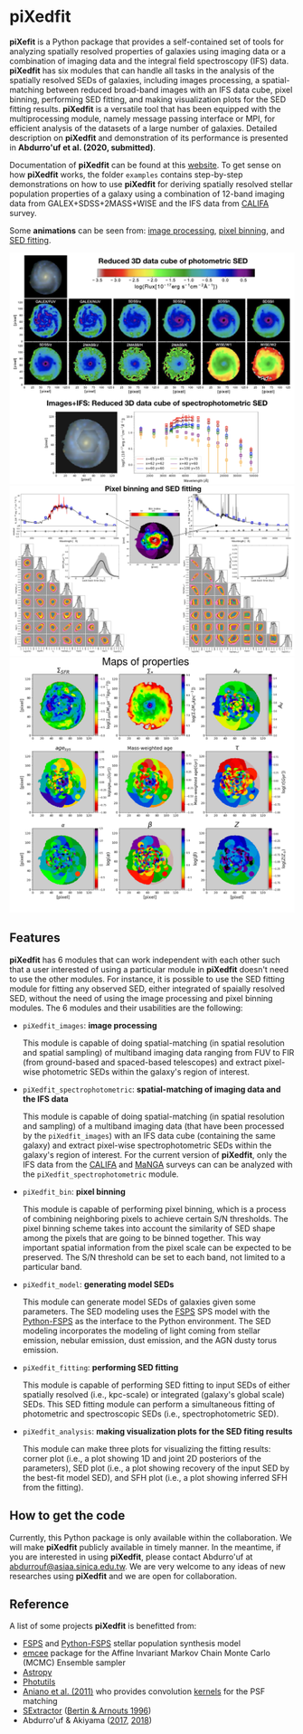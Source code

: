 # piXedfit

**piXefit** is a Python package that provides a self-contained set of tools for analyzing spatially resolved properties of galaxies using 
imaging data or a combination of imaging data and the integral field spectroscopy (IFS) data. **piXedfit** has six modules that can 
handle all tasks in the analysis of the spatially resolved SEDs of galaxies, including images processing, a spatial-matching between reduced 
broad-band images with an IFS data cube, pixel binning, performing SED fitting, and making visualization plots for the SED fitting results. 
**piXedfit** is a versatile tool that has been equipped with the multiprocessing module, namely message passing interface or MPI, for 
efficient analysis of the datasets of a large number of galaxies. Detailed description on **piXedfit** and demonstration of its performance 
is presented in **Abdurro'uf et al. (2020, submitted)**. 

Documentation of **piXedfit** can be found at this [website](https://pixedfit.readthedocs.io/en/latest/index.html). 
To get sense on how **piXedfit** works, the folder `examples` contains step-by-step demonstrations on how to use **piXedfit** for deriving spatially resolved 
stellar population properties of a galaxy using a combination of 12-band imaging data from GALEX+SDSS+2MASS+WISE and the IFS data from [CALIFA](https://califa.caha.es/) survey.

Some **animations** can be seen from: [image processing](https://github.com/aabdurrouf/piXedfit/blob/main/docs/source/demos_img_pros.rst), [pixel binning](https://github.com/aabdurrouf/piXedfit/blob/main/docs/source/demos_pixel_binning.rst), and [SED fitting](https://github.com/aabdurrouf/piXedfit/blob/main/docs/source/demos_sed_fitting.rst).

![image1](3Dcube_specphoto.png)
![image2](demo_pixedfit_ngc309_new_edit.svg)
![image3](docs/source/plot_maps_props_new.svg)

## Features
**piXedfit** has 6 modules that can work independent with each other such that a user interested of using a particular module in **piXedfit** 
doesn't need to use the other modules. For instance, it is possible to use the SED fitting module for fitting any observed SED, either integrated 
of spaially resolved SED, without the need of using the image processing and pixel binning modules. The 6 modules and their usabilities are the following:

*  `piXedfit_images`: **image processing**
   
   This module is capable of doing spatial-matching (in spatial resolution and spatial sampling) of multiband imaging data ranging from FUV to FIR 
   (from ground-based and spaced-based telescopes) and extract pixel-wise photometric SEDs within the galaxy's region of interest.

*  `piXedfit_spectrophotometric`: **spatial-matching of imaging data and the IFS data**
   
   This module is capable of doing spatial-matching (in spatial resolution and sampling) of a multiband imaging data 
   (that have been processed by the `piXedfit_images`) with an IFS data cube (containing the same galaxy) and extract pixel-wise 
   spectrophotometric SEDs within the galaxy's region of interest. For the current version of **piXedfit**, only the IFS data from 
   the [CALIFA](https://califa.caha.es/) and [MaNGA](https://www.sdss.org/surveys/manga/) surveys can can be analyzed with 
   the `piXedfit_spectrophotometric` module.   

*  `piXedfit_bin`: **pixel binning**
   
   This module is capable of performing pixel binning, which is a process of combining neighboring pixels to achieve certain S/N thresholds.
   The pixel binning scheme takes into account the similarity of SED shape among the pixels that are going to be binned together. This way 
   important spatial information from the pixel scale can be expected to be preserved. The S/N threshold can be set to each band, not limited to a particular band.   

*  `piXedfit_model`: **generating model SEDs**
   
   This module can generate model SEDs of galaxies given some parameters. The SED modeling uses the [FSPS](https://github.com/cconroy20/fsps) SPS model 
   with the [Python-FSPS](http://dfm.io/python-fsps/current/) as the interface to the Python environment. The SED modeling incorporates the modeling 
   of light coming from stellar emission, nebular emission, dust emission, and the AGN dusty torus emission.      

*  `piXedfit_fitting`: **performing SED fitting**
   
   This module is capable of performing SED fitting to input SEDs of either spatially resolved (i.e., kpc-scale) or integrated (galaxy's global scale) SEDs.
   This SED fitting module can perform a simultaneous fitting of photometric and spectroscopic SEDs (i.e., spectrophotometric SED).

*  `piXedfit_analysis`: **making visualization plots for the SED fiting results**
   
   This module can make three plots for visualizing the fitting results: corner plot (i.e., a plot showing 1D and joint 2D posteriors of the parameters), 
   SED plot (i.e., a plot showing recovery of the input SED by the best-fit model SED), and SFH plot (i.e., a plot showing inferred SFH from the fitting).
   
## How to get the code
Currently, this Python package is only available within the collaboration. We will make **piXedfit** publicly available in timely manner. In the meantime, if you are interested in using **piXedfit**, please contact Abdurro'uf at abdurrouf@asiaa.sinica.edu.tw. We are very welcome to any ideas of new researches using **piXedfit** and we are open for collaboration.     
   
## Reference
A list of some projects **piXedfit** is benefitted from:
*  [FSPS](https://github.com/cconroy20/fsps) and [Python-FSPS](http://dfm.io/python-fsps/current/) stellar population synthesis model
*  [emcee](https://emcee.readthedocs.io/en/stable/) package for the Affine Invariant Markov Chain Monte Carlo (MCMC) Ensemble sampler
*  [Astropy](https://www.astropy.org/)
*  [Photutils](https://photutils.readthedocs.io/en/stable/)
*  [Aniano et al. (2011)](https://ui.adsabs.harvard.edu/abs/2011PASP..123.1218A/abstract) who provides convolution [kernels](https://www.astro.princeton.edu/~ganiano/Kernels.html) for the PSF matching
*  [SExtractor](https://www.astromatic.net/software/sextractor) ([Bertin & Arnouts 1996](https://ui.adsabs.harvard.edu/abs/1996A%26AS..117..393B/abstract))
*  Abdurro'uf & Akiyama ([2017](https://ui.adsabs.harvard.edu/abs/2017MNRAS.469.2806A/abstract), [2018](https://ui.adsabs.harvard.edu/abs/2018MNRAS.479.5083A/abstract))




